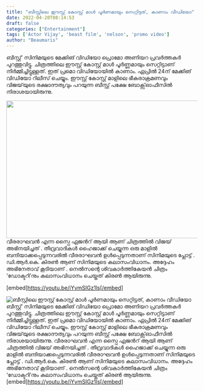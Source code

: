 ```yaml
---
title: "ബീസ്റ്റിലെ ഈസ്റ്റ് കോസ്റ്റ് മാൾ പൂർണമായും സെറ്റിട്ടത്, കാണാം വീഡിയോ"
date: 2022-04-20T08:14:53
draft: false
categories: ["Entertainment"]
tags: ['Actor Vijay', 'beast film', 'nelson', 'promo video']
author: "Beaumaris"
---
```


ബീസ്റ്റ്’ സിനിമയുടെ മേക്കിങ് വിഡിയോ പ്രൊമോ അണിയറ പ്രവർത്തകര്‍ പുറത്തുവിട്ടു. ചിത്രത്തിലെ ഈസ്റ്റ് കോസ്റ്റ് മാൾ പൂർണ്ണമായും സെറ്റിട്ടാണ് നിർമ്മിച്ചിട്ടുള്ളത്. ഇത് പ്രമൊ വിഡിയോയിൽ കാണാം. ഏപ്രിൽ 24ന് മേക്കിങ് വിഡിയോ റിലീസ് ചെയ്യും. ഈസ്റ്റ് കോസ്റ്റ് മാളിലെ ഭീകരാക്രമണവും വിജയ്‌യുടെ രക്ഷാദൗത്യവും പറയുന്ന ബീസ്റ്റ് പക്ഷേ ബോക്സ്ഓഫീസിൽ നിരാശയായിരുന്നു.

<img class="wp-image-330511 aligncenter" src="https://cdn.boolokam.com/articles/2022/04/egegge.jpg" alt="" width="691" height="362" />വീരരാഘവന്‍ എന്ന സ്പൈ ഏജന്‍റ് ആയി ആണ് ചിത്രത്തിൽ വിജയ് അഭിനയിച്ചത് . തീവ്രവാദികൾ ഹെെജാക്ക് ചെയ്യുന്ന ഒരു മാളിൽ ബന്ദിയാക്കപ്പെടുന്നവരിൽ വീരരാഘവൻ ഉൾപ്പെടുന്നതാണ് സിനിമയുടെ പ്ലോട്ട് . ഡി.ആർ.കെ. കിരൺ ആണ് സിനിമയുടെ കലാസംവിധാനം. അദ്ദേഹം അഭിനേതാവ് കൂടിയാണ് . നെൽസന്റെ ശിവകാർത്തികേയൻ ചിത്രം ‘ഡോക്ടറി’നും കലാസംവിധാനം ചെയ്തത് കിരണ്‍ ആയിരുന്നു.

[embed]https://youtu.be/iYvmSIGz1ls[/embed]


![ബീസ്റ്റിലെ ഈസ്റ്റ് കോസ്റ്റ് മാൾ പൂർണമായും സെറ്റിട്ടത്, കാണാം വീഡിയോ](https://cdn.boolokam.com/articles/2022/04/egegge.jpg)ബീസ്റ്റ്’ സിനിമയുടെ മേക്കിങ് വിഡിയോ പ്രൊമോ അണിയറ പ്രവർത്തകര്‍ പുറത്തുവിട്ടു. ചിത്രത്തിലെ ഈസ്റ്റ് കോസ്റ്റ് മാൾ പൂർണ്ണമായും സെറ്റിട്ടാണ് നിർമ്മിച്ചിട്ടുള്ളത്. ഇത് പ്രമൊ വിഡിയോയിൽ കാണാം. ഏപ്രിൽ 24ന് മേക്കിങ് വിഡിയോ റിലീസ് ചെയ്യും. ഈസ്റ്റ് കോസ്റ്റ് മാളിലെ ഭീകരാക്രമണവും വിജയ്‌യുടെ രക്ഷാദൗത്യവും പറയുന്ന ബീസ്റ്റ് പക്ഷേ ബോക്സ്ഓഫീസിൽ നിരാശയായിരുന്നു. വീരരാഘവന്‍ എന്ന സ്പൈ ഏജന്‍റ് ആയി ആണ് ചിത്രത്തിൽ വിജയ് അഭിനയിച്ചത് . തീവ്രവാദികൾ ഹെെജാക്ക് ചെയ്യുന്ന ഒരു മാളിൽ ബന്ദിയാക്കപ്പെടുന്നവരിൽ വീരരാഘവൻ ഉൾപ്പെടുന്നതാണ് സിനിമയുടെ പ്ലോട്ട് . ഡി.ആർ.കെ. കിരൺ ആണ് സിനിമയുടെ കലാസംവിധാനം. അദ്ദേഹം അഭിനേതാവ് കൂടിയാണ് . നെൽസന്റെ ശിവകാർത്തികേയൻ ചിത്രം ‘ഡോക്ടറി’നും കലാസംവിധാനം ചെയ്തത് കിരണ്‍ ആയിരുന്നു. [embed]https://youtu.be/iYvmSIGz1ls[/embed]

